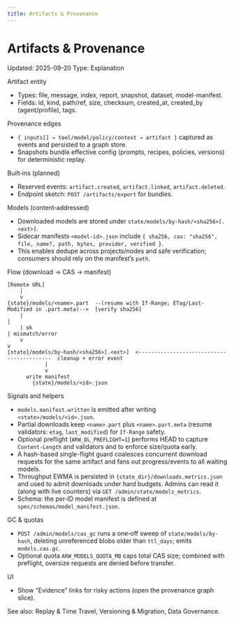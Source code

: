 ```yaml
---
title: Artifacts & Provenance
---
```


# Artifacts & Provenance

Updated: 2025-09-20
Type: Explanation

Artifact entity
- Types: file, message, index, report, snapshot, dataset, model-manifest.
- Fields: id, kind, path/ref, size, checksum, created_at, created_by (agent/profile), tags.

Provenance edges
- `{ inputs[] → tool/model/policy/context → artifact }` captured as events and persisted to a graph store.
- Snapshots bundle effective config (prompts, recipes, policies, versions) for deterministic replay.

Built‑ins (planned)
- Reserved events: `artifact.created`, `artifact.linked`, `artifact.deleted`.
- Endpoint sketch: `POST /artifacts/export` for bundles.

Models (content‑addressed)
- Downloaded models are stored under `state/models/by-hash/<sha256>[.<ext>]`.
- Sidecar manifests `<model-id>.json` include `{ sha256, cas: "sha256", file, name?, path, bytes, provider, verified }`.
- This enables dedupe across projects/nodes and safe verification; consumers should rely on the manifest’s `path`.

Flow (download → CAS → manifest)
```
[Remote URL]
    |
    v
{state}/models/<name>.part  --(resume with If-Range; ETag/Last-Modified in .part.meta)-->  [verify sha256]
    |                                                                                         |
    | ok                                                                                      | mismatch/error
    v                                                                                         v
{state}/models/by-hash/<sha256>[.<ext>]  <------------------------------------------  cleanup + error event
            |
            v
      write manifest
        {state}/models/<id>.json
```

Signals and helpers
- `models.manifest.written` is emitted after writing `<state>/models/<id>.json`.
- Partial downloads keep `<name>.part` plus `<name>.part.meta` (resume validators: `etag`, `last_modified`) for `If-Range` safety.
- Optional preflight (`ARW_DL_PREFLIGHT=1`) performs HEAD to capture `Content-Length` and validators and to enforce size/quota early.
- A hash-based single-flight guard coalesces concurrent download requests for the same artifact and fans out progress/events to all waiting models.
- Throughput EWMA is persisted in `{state_dir}/downloads.metrics.json` and used to admit downloads under hard budgets. Admins can read it (along with live counters) via `GET /admin/state/models_metrics`.
 - Schema: the per‑ID model manifest is defined at `spec/schemas/model_manifest.json`.

GC & quotas
- `POST /admin/models/cas_gc` runs a one‑off sweep of `state/models/by-hash`, deleting unreferenced blobs older than `ttl_days`; emits `models.cas.gc`.
- Optional quota `ARW_MODELS_QUOTA_MB` caps total CAS size; combined with preflight, oversize requests are denied before transfer.

UI
- Show “Evidence” links for risky actions (open the provenance graph slice).

See also: Replay & Time Travel, Versioning & Migration, Data Governance.
